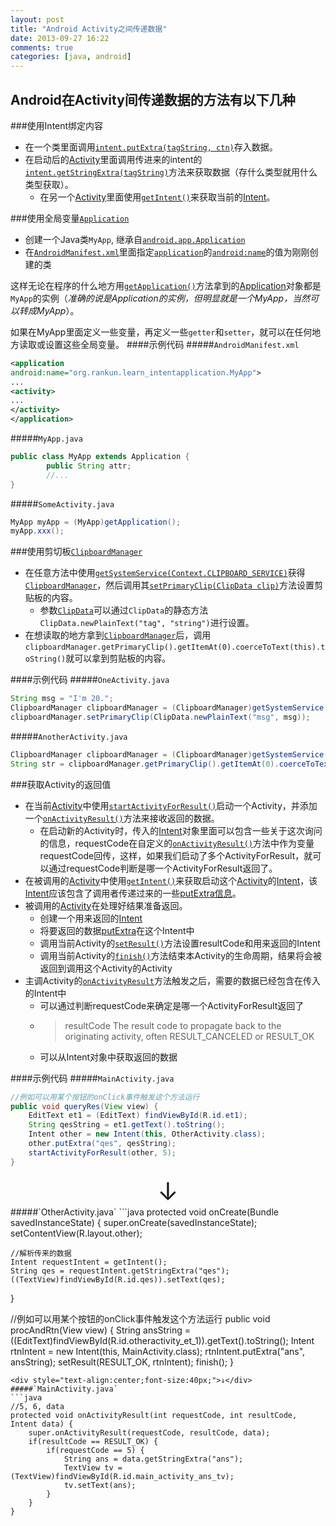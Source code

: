 ```yaml
---
layout: post
title: "Android Activity之间传递数据"
date: 2013-09-27 16:22
comments: true
categories: [java, android]
---
```

Android在Activity间传递数据的方法有以下几种
------------------------------------------
###使用Intent绑定内容
-  在一个类里面调用[`intent.putExtra(tagString, ctn)`][putStringExtra]存入数据。
-  在启动后的[Activity][Activity]里面调用传进来的intent的[`intent.getStringExtra(tagString)`][getStringExtra]方法来获取数据（存什么类型就用什么类型获取）。
    -  在另一个[Activity][Activity]里面使用[`getIntent()`][getIntent]来获取当前的[Intent][Intent]。

###使用全局变量[`Application`][Application]
-  创建一个Java类`MyApp`, 继承自[`android.app.Application`][Application]
-  在[`AndroidManifest.xml`][AndroidManifest.xml]里面指定[`application`][mainfest-application]的[`android:name`][mainfest-application-name]的值为刚刚创建的类

这样无论在程序的什么地方用[`getApplication()`][getApplication]方法拿到的[Application][Application]对象都是`MyApp`的实例（*准确的说是Application的实例，但明显就是一个MyApp，当然可以转成MyApp*）。

如果在MyApp里面定义一些变量，再定义一些`getter`和`setter`，就可以在任何地方读取或设置这些全局变量。
####示例代码
#####`AndroidManifest.xml`
```xml
<application
android:name="org.rankun.learn_intentapplication.MyApp">
...
<activity>
...
</activity>
</application>

```
#####`MyApp.java`
```java
public class MyApp extends Application {
		public String attr;
		//...
}
```
#####`SomeActivity.java`
```java
MyApp myApp = (MyApp)getApplication();
myApp.xxx();
```
<!--more-->
###使用剪切板[`ClipboardManager`][ClipboardManager]
- 在任意方法中使用[`getSystemService(Context.CLIPBOARD_SERVICE)`][getSystemService]获得[`ClipboardManager`][ClipboardManager]，然后调用其[`setPrimaryClip(ClipData clip)`][setPrimaryClip]方法设置剪贴板的内容。
    - 参数[`ClipData`][ClipData]可以通过`ClipData`的静态方法`ClipData.newPlainText("tag", "string")`进行设置。
- 在想读取的地方拿到[`ClipboardManager`][ClipboardManager]后，调用`clipboardManager.getPrimaryClip().getItemAt(0).coerceToText(this).toString()`就可以拿到剪贴板的内容。

####示例代码
#####`OneActivity.java`
```java
String msg = "I'm 20.";
ClipboardManager clipboardManager = (ClipboardManager)getSystemService(Context.CLIPBOARD_SERVICE);
clipboardManager.setPrimaryClip(ClipData.newPlainText("msg", msg));
```
#####`AnotherActivity.java`
```java
ClipboardManager clipboardManager = (ClipboardManager)getSystemService(Context.CLIPBOARD_SERVICE);
String str = clipboardManager.getPrimaryClip().getItemAt(0).coerceToText(this).toString();
```
###获取Activity的返回值
- 在当前[Activity][Activity]中使用[`startActivityForResult()`][startActivityForResult]启动一个Activity，并添加一个[`onActivityResult()`][onActivityResult]方法来接收返回的数据。
    - 在启动新的Activity时，传入的[Intent][Intent]对象里面可以包含一些关于这次询问的信息，requestCode在自定义的[`onActivityResult()`][onActivityResult]方法中作为变量requestCode回传，这样，如果我们启动了多个ActivityForResult，就可以通过requestCode判断是哪一个ActivityForResult返回了。
- 在被调用的[Activity][Activity]中使用[`getIntent()`][getIntent]来获取启动这个[Activity][Activity]的[Intent][Intent]，该[Intent][Intent]应该包含了调用者传递过来的一些[putExtra信息][putStringExtra]。
- 被调用的[Activity][Activity]在处理好结果准备返回。
    - 创建一个用来返回的[Intent][Intent]
	- 将要返回的数据[putExtra][putStringExtra]在这个Intent中
	- 调用当前Activity的[`setResult()`][setResult]方法设置resultCode和用来返回的Intent
	- 调用当前Activity的[`finish()`][finish]方法结束本Activity的生命周期，结果将会被返回到调用这个Activity的Activity
- 主调Activity的[`onActivityResult`][onActivityResult]方法触发之后，需要的数据已经包含在传入的Intent中
    - 可以通过判断requestCode来确定是哪一个ActivityForResult返回了
	- > resultCode	The result code to propagate back to the originating activity, often RESULT_CANCELED or RESULT_OK
	- 可以从Intent对象中获取返回的数据

####示例代码
#####`MainActivity.java`
```java
//例如可以用某个按钮的onClick事件触发这个方法运行
public void queryRes(View view) {
	EditText et1 = (EditText) findViewById(R.id.et1);
	String qesString = et1.getText().toString();
	Intent other = new Intent(this, OtherActivity.class);
	other.putExtra("qes", qesString);
	startActivityForResult(other, 5);
}
```
<div style="text-align:center;font-size:40px;">↓</div>
#####`OtherActivity.java`
```java
protected void onCreate(Bundle savedInstanceState) {
	super.onCreate(savedInstanceState);
	setContentView(R.layout.other);

	//解析传来的数据
	Intent requestIntent = getIntent();
	String qes = requestIntent.getStringExtra("qes");
	((TextView)findViewById(R.id.qes)).setText(qes);
}

//例如可以用某个按钮的onClick事件触发这个方法运行
public void procAndRtn(View view) {
	String ansString = ((EditText)findViewById(R.id.otheractivity_et_1)).getText().toString();
	Intent rtnIntent = new Intent(this, MainActivity.class);
	rtnIntent.putExtra("ans", ansString);
	setResult(RESULT_OK, rtnIntent);
	finish();
}
```
<div style="text-align:center;font-size:40px;">↓</div>
#####`MainActivity.java`
```java
//5, 6, data
protected void onActivityResult(int requestCode, int resultCode, Intent data) {
	super.onActivityResult(requestCode, resultCode, data);
	if(resultCode == RESULT_OK) {
		if(requestCode == 5) {
			String ans = data.getStringExtra("ans");
			TextView tv = (TextView)findViewById(R.id.main_activity_ans_tv);
			tv.setText(ans);
		}
	}
}
```
[startActivityForResult]: https://developer.android.com/reference/android/app/Activity.html#startActivityForResult(android.content.Intent,%20int) 
[onActivityResult]: https://developer.android.com/reference/android/app/Activity.html#onActivityResult(int,%20int,%20android.content.Intent)
[Intent]: https://developer.android.com/intl/zh-cn/reference/android/content/Intent.html
[putStringExtra]: https://developer.android.com/reference/android/content/Intent.html#putExtra(java.lang.String,%20java.lang.String[])
[getStringExtra]: https://developer.android.com/reference/android/content/Intent.html#getStringExtra(java.lang.String)
[Activity]: https://developer.android.com/intl/zh-cn/reference/android/app/Activity.html
[getIntent]: https://developer.android.com/reference/android/app/Activity.html#getIntent()
[Application]: https://developer.android.com/intl/zh-cn/reference/android/app/Application.html
[AndroidManifest.xml]: https://developer.android.com/intl/zh-cn/guide/topics/manifest/manifest-intro.html
[mainfest-application]: https://developer.android.com/guide/topics/manifest/application-element.html
[mainfest-application-name]: https://developer.android.com/intl/zh-cn/guide/topics/manifest/application-element.html#nm
[getApplication]: https://developer.android.com/reference/android/app/Service.html#getApplication()
[ClipboardManager]: https://developer.android.com/intl/zh-cn/reference/android/content/ClipboardManager.html
[getSystemService]: https://developer.android.com/reference/android/content/Context.html#getSystemService(java.lang.String)
[setPrimaryClip]: https://developer.android.com/reference/android/content/ClipboardManager.html#setPrimaryClip(android.content.ClipData)
[ClipData]: https://developer.android.com/intl/zh-cn/reference/android/content/ClipData.html
[setResult]: https://developer.android.com/reference/android/app/Activity.html#setResult(int)
[finish]: https://developer.android.com/intl/zh-cn/reference/android/app/Activity.html#finish()
